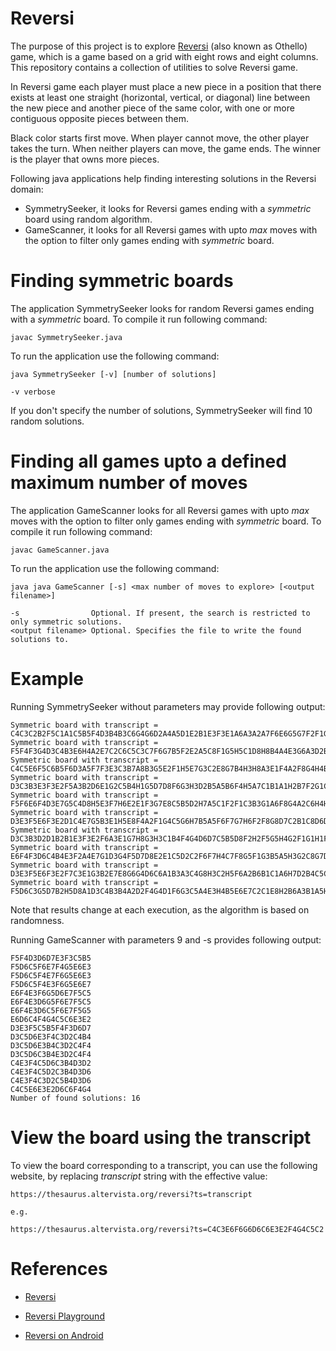 # Reversi
The purpose of this project is to explore [Reversi](https://en.wikipedia.org/wiki/Reversi) (also known as Othello) game, which is a game based on a grid with eight rows and eight columns. 
This repository contains a collection of utilities to solve Reversi game.

In Reversi game each player must place a new piece in a position that there exists at least one straight (horizontal, vertical, or diagonal) line between the new piece and another piece of the same color, with one or more contiguous opposite pieces between them.

Black color starts first move. When player cannot move, the other player takes the turn. When neither players can move, the game ends. The winner is the player that owns more pieces.

Following java applications help finding interesting solutions in the Reversi domain:
* SymmetrySeeker, it looks for Reversi games ending with a _symmetric_ board using random algorithm.
* GameScanner, it looks for all Reversi games with upto _max_ moves with the option to filter only games ending with _symmetric_ board.

# Finding symmetric boards
The application SymmetrySeeker looks for random Reversi games ending with a _symmetric_ board. To compile it run following command:
```
javac SymmetrySeeker.java
```

To run the application use the following command:
```
java SymmetrySeeker [-v] [number of solutions]

-v verbose
```
If you don't specify the number of solutions, SymmetrySeeker will find 10 random solutions.

# Finding all games upto a defined maximum number of moves
The application GameScanner looks for all Reversi games with upto _max_ moves with the option to filter only games ending with _symmetric_ board. To compile it run following command:
```
javac GameScanner.java
```

To run the application use the following command:
```
java java GameScanner [-s] <max number of moves to explore> [<output filename>]

-s                Optional. If present, the search is restricted to only symmetric solutions.
<output filename> Optional. Specifies the file to write the found solutions to. 
```

# Example

Running SymmetrySeeker without parameters may provide following output:
```
Symmetric board with transcript = C4C3C2B2F5C1A1C5B5F4D3B4B3C6G4G6D2A4A5D1E2B1E3F3E1A6A3A2A7F6E6G5G7F2F1G2H2F7D6H6D7B6C7B8E7H7G8H3D8B7E8F8H4G3H5C8A8G1H8H1
Symmetric board with transcript = F5F4F3G4D3C4B3E6H4A2E7C2C6C5C3C7F6G7B5F2E2A5C8F1G5H5C1D8H8B4A4E3G6A3D2B6D6F7D7E8F8D1E1H3A6B1A1H7G1G2G8B7A7H6G3H2H1B8A8B2
Symmetric board with transcript = C4C5E6F5C6B5F6D3A5F7F3E3C3B7A8B3G5E2F1H5E7G3C2E8G7B4H3H8A3E1F4A2F8G4H4B6D6G6G8H2F2A4A6D7D8C8B2D2B1C1A1H7D1H6C7B8A7G2H1G1
Symmetric board with transcript = D3C3B3E3F3E2F5A3B2D6E1G2C5B4H1G5D7D8F6G3H3D2B5A5B6F4H5A7C1B1A1H2B7F2G1C2F1H6D1A2G4B8A4F7F8H4H7E7C7G7H8E6E8C4G8C8A6C6A8G6
Symmetric board with transcript = F5F6E6F4D3E7G5C4D8H5E3F7H6E2E1F3G7E8C5B5D2H7A5C1F2F1C3B3G1A6F8G4A2C6H4H3B7A8D6D7B4B2A4C7G8A3A7A1B6C8G6H8B1C2D1H1G2G3B8H2
Symmetric board with transcript = D3E3F5E6F3E2D1C4E7G5B3E1H5E8F4A2F1G4C5G6H7B5A5F6F7G7H6F2F8G8D7C2B1C8D6D2D8B4H8G3H3G1A3C1H1B6A7G2H2A4B2A6A1B7B8C6H4A8C7C3
Symmetric board with transcript = D3C3B3D2D1B2B1E3F3E2F6A3E1G7H8G3H3C1B4F4G4D6D7C5B5D8F2H2F5G5H4G2F1G1H1F7F8H6C2A5C7E7G6A1B6B7B8H5E6G8H7E8C8A7C4C6A8A6A4A2
Symmetric board with transcript = E6F4F3D6C4B4E3F2A4E7G1D3G4F5D7D8E2E1C5D2C2F6F7H4C7F8G5F1G3B5A5H3G2C8G7D1C3B3C1B6C6G6H5H7E8G8H8H6H2B2A2B1A1H1B8B7A6A8A3A7
Symmetric board with transcript = D3E3F5E6F3E2F7C3E1G3B2E7E8G6G4D6C6A1B3A3C4G8H3C2H5F6A2B6B1C1A6H7D2B4C5C7A4A5C8F2F4F8D1H4G5H6H8F1D8D7G7B5G1H1G2H2A7B7A8B8
Symmetric board with transcript = F5D6C3G5D7B2H5D8A1D3C4B3B4A2D2F4G4D1F6G3C5A4E3H4B5E6E7C2C1E8H2B6A3B1A5H6E2C6F7E1C7B7F2G7B8A7G6F3F8G8F1H7A8H3H8G1C8G2A6H1
```
Note that results change at each execution, as the algorithm is based on randomness.

Running GameScanner with parameters 9 and -s provides following output:
```
F5F4D3D6D7E3F3C5B5
F5D6C5F6E7F4G5E6E3
F5D6C5F4E7F6G5E6E3
F5D6C5F4E3F6G5E6E7
E6F4E3F6G5D6E7F5C5
E6F4E3D6G5F6E7F5C5
E6F4E3D6C5F6E7F5G5
E6D6C4F4G4C5C6E3E2
D3E3F5C5B5F4F3D6D7
D3C5D6E3F4C3D2C4B4
D3C5D6E3B4C3D2C4F4
D3C5D6C3B4E3D2C4F4
C4E3F4C5D6C3B4D3D2
C4E3F4C5D2C3B4D3D6
C4E3F4C3D2C5B4D3D6
C4C5E6E3E2D6C6F4G4
Number of found solutions: 16
```

# View the board using the transcript

To view the board corresponding to a transcript, you can use the following website, by replacing _transcript_ string with the effective value:
```
https://thesaurus.altervista.org/reversi?ts=transcript

e.g.

https://thesaurus.altervista.org/reversi?ts=C4C3E6F6G6D6C6E3E2F4G4C5C2
```

# References

- [Reversi](https://en.wikipedia.org/wiki/Reversi)

- [Reversi Playground](https://thesaurus.altervista.org/revers-game)

- [Reversi on Android](https://play.google.com/store/apps/details?id=livio.reversi)
